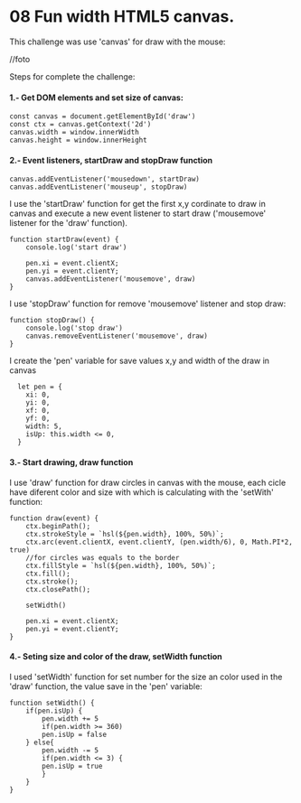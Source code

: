 # 08 Fun width HTML5 canvas.

This challenge was use 'canvas' for draw with the mouse:

//foto


Steps for complete the challenge:

#### 1.- Get DOM elements and set size of canvas:
    
    const canvas = document.getElementById('draw')
    const ctx = canvas.getContext('2d')
    canvas.width = window.innerWidth
    canvas.height = window.innerHeight



#### 2.- Event listeners, startDraw and stopDraw function

    canvas.addEventListener('mousedown', startDraw)
    canvas.addEventListener('mouseup', stopDraw)


I use the 'startDraw' function for get the first x,y cordinate to draw in canvas and execute a new event listener to start draw ('mousemove' listener for the 'draw' function).

    function startDraw(event) {
        console.log('start draw')
        
        pen.xi = event.clientX;
        pen.yi = event.clientY;
        canvas.addEventListener('mousemove', draw)
    }
    
	
I use 'stopDraw' function for remove 'mousemove' listener and stop draw:


    function stopDraw() {
        console.log('stop draw')
        canvas.removeEventListener('mousemove', draw)
    }



I create the 'pen' variable for save values x,y and width of the draw in canvas

	  let pen = {
		xi: 0,
		yi: 0,
		xf: 0,
		yf: 0,
		width: 5,
		isUp: this.width <= 0,
	  }

#### 3.- Start drawing, draw function

I use 'draw' function for draw circles in canvas with the mouse, each cicle have diferent color and size with which is calculating with the 'setWith' function:

    function draw(event) {
        ctx.beginPath();
        ctx.strokeStyle = `hsl(${pen.width}, 100%, 50%)`;
        ctx.arc(event.clientX, event.clientY, (pen.width/6), 0, Math.PI*2, true)
        //for circles was equals to the border
        ctx.fillStyle = `hsl(${pen.width}, 100%, 50%)`;
        ctx.fill();
        ctx.stroke();
        ctx.closePath();
        
        setWidth()
        
        pen.xi = event.clientX;
        pen.yi = event.clientY;
    }

#### 4.- Seting size and color of the draw, setWidth function

I used 'setWidth' function for set number for the size an color used in the 'draw' function, the value save in the 'pen' variable:

    function setWidth() {
        if(pen.isUp) {
            pen.width += 5
            if(pen.width >= 360)
            pen.isUp = false 
        } else{
            pen.width -= 5
            if(pen.width <= 3) {
            pen.isUp = true 
            }
        } 
    }